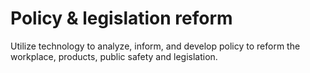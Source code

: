 # Policy & legislation reform

Utilize technology to analyze, inform, and develop policy to reform the workplace, products, public safety and legislation.
